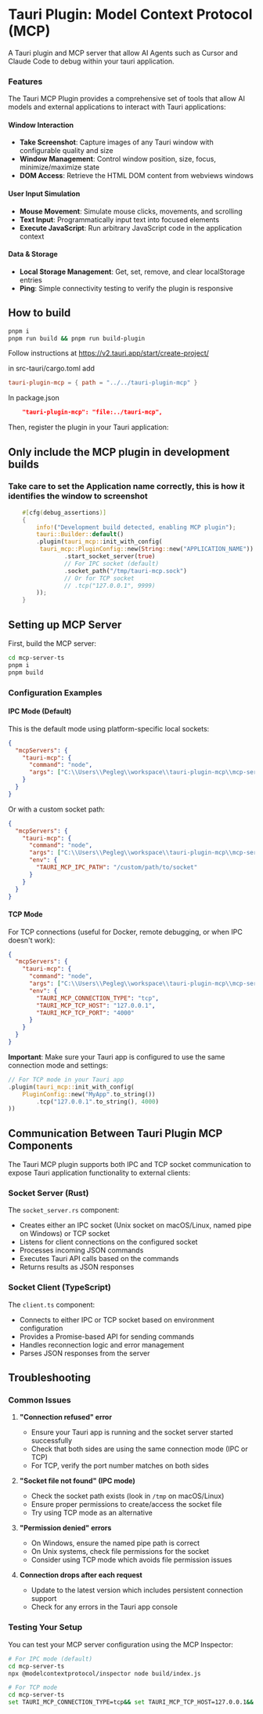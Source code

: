 # Tauri Plugin: Model Context Protocol (MCP)

A Tauri plugin and MCP server that allow AI Agents such as Cursor and Claude Code to debug within your tauri application.

### Features

The Tauri MCP Plugin provides a comprehensive set of tools that allow AI models and external applications to interact with Tauri applications:

#### Window Interaction
- **Take Screenshot**: Capture images of any Tauri window with configurable quality and size
- **Window Management**: Control window position, size, focus, minimize/maximize state
- **DOM Access**: Retrieve the HTML DOM content from webviews windows

#### User Input Simulation
- **Mouse Movement**: Simulate mouse clicks, movements, and scrolling
- **Text Input**: Programmatically input text into focused elements
- **Execute JavaScript**: Run arbitrary JavaScript code in the application context

#### Data & Storage
- **Local Storage Management**: Get, set, remove, and clear localStorage entries
- **Ping**: Simple connectivity testing to verify the plugin is responsive

## How to build
```bash
pnpm i 
pnpm run build && pnpm run build-plugin
```

Follow instructions at https://v2.tauri.app/start/create-project/

in src-tauri/cargo.toml add
```toml
tauri-plugin-mcp = { path = "../../tauri-plugin-mcp" }
```

In package.json
```json
    "tauri-plugin-mcp": "file:../tauri-mcp",
```

Then, register the plugin in your Tauri application:

## Only include the MCP plugin in development builds
### Take care to set the Application name correctly, this is how it identifies the window to screenshot
```rust
    #[cfg(debug_assertions)]
    {
        info!("Development build detected, enabling MCP plugin");
        tauri::Builder::default()
        .plugin(tauri_mcp::init_with_config(
         tauri_mcp::PluginConfig::new(String::new("APPLICATION_NAME")) 
                .start_socket_server(true)
                // For IPC socket (default)
                .socket_path("/tmp/tauri-mcp.sock")
                // Or for TCP socket
                // .tcp("127.0.0.1", 9999)
        ));
    }
```

## Setting up MCP Server

First, build the MCP server:
```bash
cd mcp-server-ts
pnpm i
pnpm build
```

### Configuration Examples

#### IPC Mode (Default)
This is the default mode using platform-specific local sockets:

```json
{
  "mcpServers": {
    "tauri-mcp": {
      "command": "node",
      "args": ["C:\\Users\\Pegleg\\workspace\\tauri-plugin-mcp\\mcp-server-ts\\build\\index.js"]
    }
  }
}
```

Or with a custom socket path:
```json
{
  "mcpServers": {
    "tauri-mcp": {
      "command": "node",
      "args": ["C:\\Users\\Pegleg\\workspace\\tauri-plugin-mcp\\mcp-server-ts\\build\\index.js"],
      "env": {
        "TAURI_MCP_IPC_PATH": "/custom/path/to/socket"
      }
    }
  }
}
```

#### TCP Mode
For TCP connections (useful for Docker, remote debugging, or when IPC doesn't work):

```json
{
  "mcpServers": {
    "tauri-mcp": {
      "command": "node",
      "args": ["C:\\Users\\Pegleg\\workspace\\tauri-plugin-mcp\\mcp-server-ts\\build\\index.js"],
      "env": {
        "TAURI_MCP_CONNECTION_TYPE": "tcp",
        "TAURI_MCP_TCP_HOST": "127.0.0.1",
        "TAURI_MCP_TCP_PORT": "4000"
      }
    }
  }
}
```

**Important**: Make sure your Tauri app is configured to use the same connection mode and settings:
```rust
// For TCP mode in your Tauri app
.plugin(tauri_mcp::init_with_config(
    PluginConfig::new("MyApp".to_string())
        .tcp("127.0.0.1".to_string(), 4000)
))
```

## Communication Between Tauri Plugin MCP Components

The Tauri MCP plugin supports both IPC and TCP socket communication to expose Tauri application functionality to external clients:

### Socket Server (Rust)

The `socket_server.rs` component:

- Creates either an IPC socket (Unix socket on macOS/Linux, named pipe on Windows) or TCP socket
- Listens for client connections on the configured socket
- Processes incoming JSON commands
- Executes Tauri API calls based on the commands
- Returns results as JSON responses

### Socket Client (TypeScript)

The `client.ts` component:

- Connects to either IPC or TCP socket based on environment configuration
- Provides a Promise-based API for sending commands
- Handles reconnection logic and error management
- Parses JSON responses from the server

## Troubleshooting

### Common Issues

1. **"Connection refused" error**
   - Ensure your Tauri app is running and the socket server started successfully
   - Check that both sides are using the same connection mode (IPC or TCP)
   - For TCP, verify the port number matches on both sides

2. **"Socket file not found" (IPC mode)**
   - Check the socket path exists (look in `/tmp` on macOS/Linux)
   - Ensure proper permissions to create/access the socket file
   - Try using TCP mode as an alternative

3. **"Permission denied" errors**
   - On Windows, ensure the named pipe path is correct
   - On Unix systems, check file permissions for the socket
   - Consider using TCP mode which avoids file permission issues

4. **Connection drops after each request**
   - Update to the latest version which includes persistent connection support
   - Check for any errors in the Tauri app console

### Testing Your Setup

You can test your MCP server configuration using the MCP Inspector:

```bash
# For IPC mode (default)
cd mcp-server-ts
npx @modelcontextprotocol/inspector node build/index.js

# For TCP mode
cd mcp-server-ts
set TAURI_MCP_CONNECTION_TYPE=tcp&& set TAURI_MCP_TCP_HOST=127.0.0.1&& set TAURI_MCP_TCP_PORT=4000&& npx @modelcontextprotocol/inspector node build\index.js
```